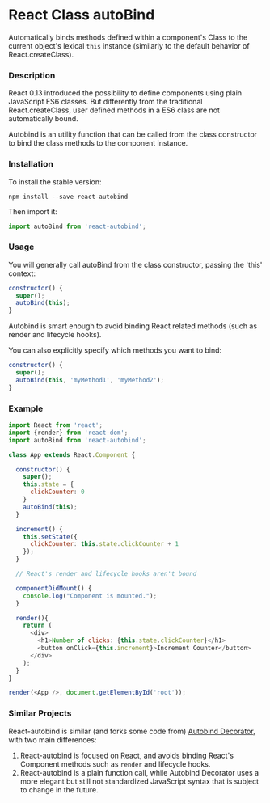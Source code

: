 React Class autoBind
=====================

Automatically binds methods defined within a component's Class to the current object's lexical `this` instance (similarly to the default behavior of React.createClass).


### Description

React 0.13 introduced the possibility to define components using plain JavaScript ES6 classes. But differently from the traditional React.createClass, user defined methods in a ES6 class are not automatically bound.

Autobind is an utility function that can be called from the class constructor to bind the class methods to the component instance.

### Installation

To install the stable version:

```
npm install --save react-autobind
```

Then import it:

```javascript
import autoBind from 'react-autobind';
```

### Usage
You will generally call autoBind from the class constructor, passing the 'this' context:

```javascript
constructor() {
  super();
  autoBind(this);
}
```

Autobind is smart enough to avoid binding React related methods (such as render and lifecycle hooks).

You can also explicitly specify which methods you want to bind:

```javascript
constructor() {
  super();
  autoBind(this, 'myMethod1', 'myMethod2');
}
```

### Example

```javascript
import React from 'react';
import {render} from 'react-dom';
import autoBind from 'react-autobind';

class App extends React.Component {

  constructor() {
    super();
    this.state = {
      clickCounter: 0
    }
    autoBind(this);
  }

  increment() {
    this.setState({
      clickCounter: this.state.clickCounter + 1
    });
  }

  // React's render and lifecycle hooks aren't bound

  componentDidMount() {
    console.log("Component is mounted.");
  }

  render(){
    return (
      <div>
        <h1>Number of clicks: {this.state.clickCounter}</h1>
        <button onClick={this.increment}>Increment Counter</button>
      </div>
    );
  }
}

render(<App />, document.getElementById('root'));

```

### Similar Projects
React-autobind is similar (and forks some code from) [Autobind Decorator](https://github.com/andreypopp/autobind-decorator), with two main differences:
1. React-autobind is focused on React, and avoids binding React's Component methods such as `render` and lifecycle hooks.
2. React-autobind is a plain function call, while Autobind Decorator uses a more elegant but still not standardized JavaScript syntax that is subject to change in the future.
